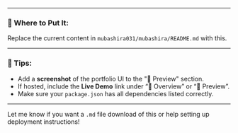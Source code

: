 
---

### 📂 Where to Put It:

Replace the current content in `mubashira031/mubashira/README.md` with this.

---

### 📣 Tips:

- Add a **screenshot** of the portfolio UI to the "📸 Preview" section.
- If hosted, include the **Live Demo** link under “📌 Overview” or “📸 Preview”.
- Make sure your `package.json` has all dependencies listed correctly.

---

Let me know if you want a `.md` file download of this or help setting up deployment instructions!
